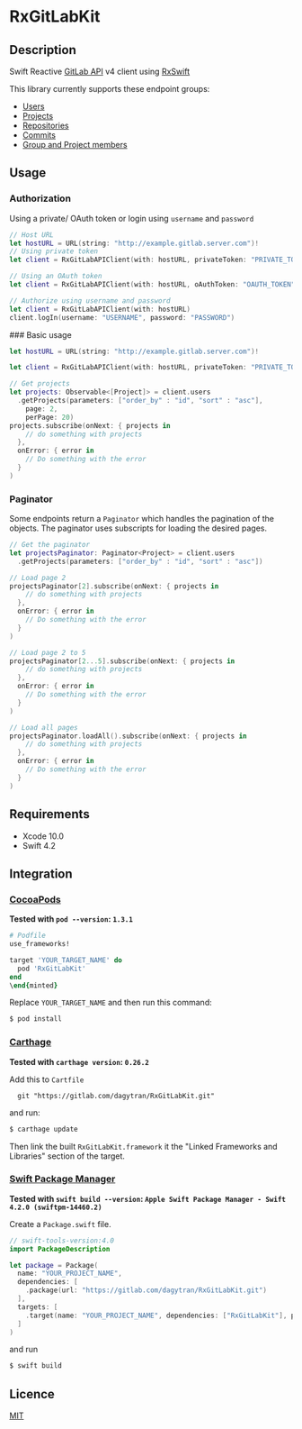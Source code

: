 # RxGitLabKit

## Description
Swift Reactive [GitLab API](https://gitlab.com/help/api/README.md) v4 client using
[RxSwift](https://github.com/ReactiveX/RxSwift/blob/master/README.md)

This library currently supports these endpoint groups:
  - [Users](https://docs.gitlab.com/ee/api/users.html)
  - [Projects](https://docs.gitlab.com/ee/api/projects.html)
  - [Repositories](https://docs.gitlab.com/ee/api/repositories.html)
  - [Commits](https://docs.gitlab.com/ee/api/commits.html)
  - [Group and Project members](https://docs.gitlab.com/ee/api/members.html)


## Usage
### Authorization
Using a private/ OAuth token or login using `username` and `password`
```swift
// Host URL
let hostURL = URL(string: "http://example.gitlab.server.com")!
// Using private token
let client = RxGitLabAPIClient(with: hostURL, privateToken: "PRIVATE_TOKEN")

// Using an OAuth token
let client = RxGitLabAPIClient(with: hostURL, oAuthToken: "OAUTH_TOKEN")

// Authorize using username and password
let client = RxGitLabAPIClient(with: hostURL)
client.logIn(username: "USERNAME", password: "PASSWORD")
```
### Basic usage
```swift
let hostURL = URL(string: "http://example.gitlab.server.com")!

let client = RxGitLabAPIClient(with: hostURL, privateToken: "PRIVATE_TOKEN")

// Get projects
let projects: Observable<[Project]> = client.users
  .getProjects(parameters: ["order_by" : "id", "sort" : "asc"],
    page: 2,
    perPage: 20)
projects.subscribe(onNext: { projects in
    // do something with projects
  },
  onError: { error in
    // Do something with the error
  }
)
```

### Paginator
Some endpoints return a `Paginator` which handles the pagination of the objects. The paginator uses subscripts for loading the desired pages.
```swift
// Get the paginator
let projectsPaginator: Paginator<Project> = client.users
  .getProjects(parameters: ["order_by" : "id", "sort" : "asc"])

// Load page 2
projectsPaginator[2].subscribe(onNext: { projects in
    // do something with projects
  },
  onError: { error in
    // Do something with the error
  }
)

// Load page 2 to 5
projectsPaginator[2...5].subscribe(onNext: { projects in
    // do something with projects
  },
  onError: { error in
    // Do something with the error
  }
)

// Load all pages
projectsPaginator.loadAll().subscribe(onNext: { projects in
    // do something with projects
  },
  onError: { error in
    // Do something with the error
  }
)
```

## Requirements

* Xcode 10.0
* Swift 4.2

## Integration

### [CocoaPods](https://guides.cocoapods.org/using/using-cocoapods.html)

**Tested with `pod --version`: `1.3.1`**

```ruby
# Podfile
use_frameworks!

target 'YOUR_TARGET_NAME' do
  pod 'RxGitLabKit'
end
\end{minted}
```

Replace `YOUR_TARGET_NAME` and then run this command:

```bash
$ pod install
```

### [Carthage](https://github.com/Carthage/Carthage)

**Tested with `carthage version`: `0.26.2`**

Add this to `Cartfile`

```
  git "https://gitlab.com/dagytran/RxGitLabKit.git"
```
and run:
```bash
$ carthage update
```
Then link the built `RxGitLabKit.framework` it the "Linked Frameworks and Libraries" section of the target.

### [Swift Package Manager](https://github.com/apple/swift-package-manager)

**Tested with `swift build --version`: `Apple Swift Package Manager - Swift 4.2.0 (swiftpm-14460.2)`**

Create a `Package.swift` file.

```swift
// swift-tools-version:4.0
import PackageDescription

let package = Package(
  name: "YOUR_PROJECT_NAME",
  dependencies: [
    .package(url: "https://gitlab.com/dagytran/RxGitLabKit.git")
  ],
  targets: [
    .target(name: "YOUR_PROJECT_NAME", dependencies: ["RxGitLabKit"], path: "YOUR_PROJECT_NAME")
  ]
)
```
and run
```bash
$ swift build
```

## Licence

[MIT](https://gitlab.com/dagytran/RxGitLabKit/blob/master/LICENSE)
